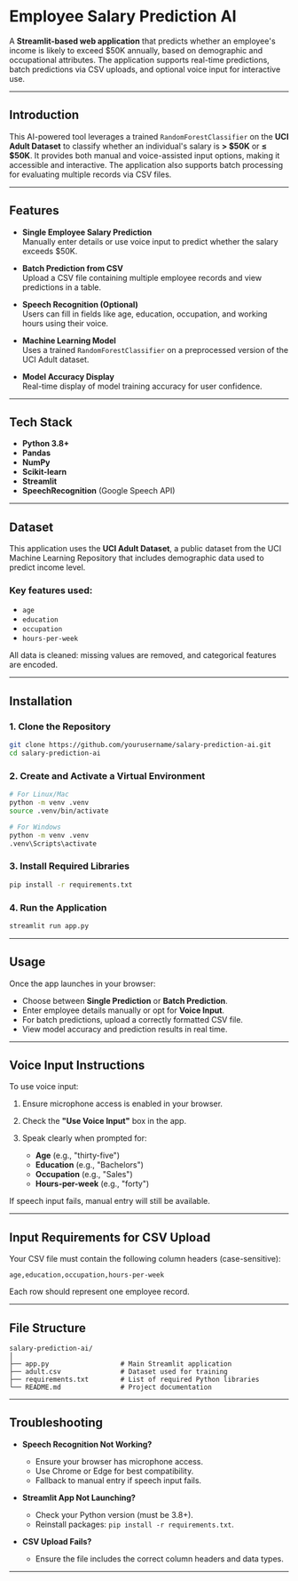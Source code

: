 # Employee Salary Prediction AI

A **Streamlit-based web application** that predicts whether an employee's income is likely to exceed $50K annually, based on demographic and occupational attributes. The application supports real-time predictions, batch predictions via CSV uploads, and optional voice input for interactive use.

---

##  Introduction

This AI-powered tool leverages a trained `RandomForestClassifier` on the **UCI Adult Dataset** to classify whether an individual's salary is **> $50K** or **≤ $50K**. It provides both manual and voice-assisted input options, making it accessible and interactive. The application also supports batch processing for evaluating multiple records via CSV files.

---

##  Features

- **Single Employee Salary Prediction**  
  Manually enter details or use voice input to predict whether the salary exceeds $50K.

- **Batch Prediction from CSV**  
  Upload a CSV file containing multiple employee records and view predictions in a table.

- **Speech Recognition (Optional)**  
  Users can fill in fields like age, education, occupation, and working hours using their voice.

- **Machine Learning Model**  
  Uses a trained `RandomForestClassifier` on a preprocessed version of the UCI Adult dataset.

- **Model Accuracy Display**  
  Real-time display of model training accuracy for user confidence.

---

##  Tech Stack

- **Python 3.8+**
- **Pandas**
- **NumPy**
- **Scikit-learn**
- **Streamlit**
- **SpeechRecognition** (Google Speech API)

---

##  Dataset

This application uses the **UCI Adult Dataset**, a public dataset from the UCI Machine Learning Repository that includes demographic data used to predict income level.

### Key features used:

- `age`
- `education`
- `occupation`
- `hours-per-week`

All data is cleaned: missing values are removed, and categorical features are encoded.

---

##  Installation

### 1. Clone the Repository

```bash
git clone https://github.com/yourusername/salary-prediction-ai.git
cd salary-prediction-ai
```

### 2. Create and Activate a Virtual Environment

```bash
# For Linux/Mac
python -m venv .venv
source .venv/bin/activate

# For Windows
python -m venv .venv
.venv\Scripts\activate
```

### 3. Install Required Libraries

```bash
pip install -r requirements.txt
```

### 4. Run the Application

```bash
streamlit run app.py
```

---

##  Usage

Once the app launches in your browser:

- Choose between **Single Prediction** or **Batch Prediction**.
- Enter employee details manually or opt for **Voice Input**.
- For batch predictions, upload a correctly formatted CSV file.
- View model accuracy and prediction results in real time.

---

##  Voice Input Instructions

To use voice input:

1. Ensure microphone access is enabled in your browser.
2. Check the **"Use Voice Input"** box in the app.
3. Speak clearly when prompted for:

   - **Age** (e.g., "thirty-five")
   - **Education** (e.g., "Bachelors")
   - **Occupation** (e.g., "Sales")
   - **Hours-per-week** (e.g., "forty")

If speech input fails, manual entry will still be available.

---

##  Input Requirements for CSV Upload

Your CSV file must contain the following column headers (case-sensitive):

```csv
age,education,occupation,hours-per-week
```

Each row should represent one employee record.

---

##  File Structure

```
salary-prediction-ai/
│
├── app.py                  # Main Streamlit application
├── adult.csv               # Dataset used for training
├── requirements.txt        # List of required Python libraries
└── README.md               # Project documentation
```

---

##  Troubleshooting

- **Speech Recognition Not Working?**
  - Ensure your browser has microphone access.
  - Use Chrome or Edge for best compatibility.
  - Fallback to manual entry if speech input fails.

- **Streamlit App Not Launching?**
  - Check your Python version (must be 3.8+).
  - Reinstall packages: `pip install -r requirements.txt`.

- **CSV Upload Fails?**
  - Ensure the file includes the correct column headers and data types.

---
